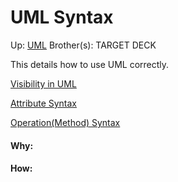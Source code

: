 # UML Syntax

Up: [UML](uml)
Brother(s):
TARGET DECK

This details how to use UML correctly.

[Visibility in UML](visibility_in_uml)

[Attribute Syntax](attribute_syntax)

[Operation(Method) Syntax](operation(method)_syntax)


































#### Why:
#### How:










